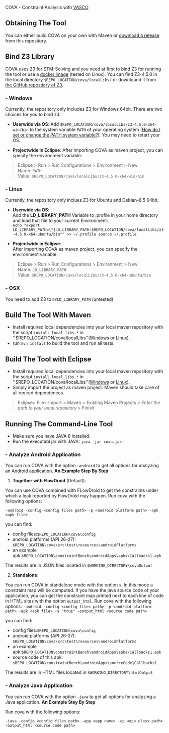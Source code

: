 COVA - Constraint Analysis with [VASCO](https://github.com/rohanpadhye/vasco) 

## Obtaining The Tool 
You can either build COVA on your own with Maven or [download a release](...) from this repository.

## Bind Z3 Library
COVA uses Z3 for STM-Solving and you need at first to bind Z3 for running the tool or use a [docker image](https://hub.docker.com/r/linghui2016/z3maven/) (tested on Linux). 
You can find Z3-4.5.0 in the local directory `$REPO_LOCATION/cova/localLibs/` or downloand it from [the GitHub repostiory of Z3](https://github.com/Z3Prover/z3).  
### - Windows
Currently, the repository only includes Z3 for Windows 64bit.
There are two choices for you to bind z3:

- **Userwide via OS**: 
Add `$REPO_LOCATION/cova/localLibs/z3-4.5.0-x64-win/bin` to the system variable `PATH` of your operating system ([How do I set or change the PATH system variable?](https://www.java.com/en/download/help/path.xml)). You may need to retart your OS. 

- **Projectwide in Eclipse**: 
After importing COVA as maven project, you can specify the environment variable: 
> Eclipse > Run > Run Configurations > Environment > New  
Name: `PATH`  
Value: `$REPO_LOCATION/cova/localLibs/z3-4.5.0-x64-win/bin`


### - Linux
Currently, the repository only inclues Z3 for Ubuntu and Debian-8.5 64bit.

- **Userwide via OS**:  
Add the **LD_LIBRARY_PATH** Variable to .profile in your home directory and load that file to your current Environment:  
`echo "export LD_LIBRARY_PATH=\"$LD_LIBRARY_PATH:$REPO_LOCATION/cova/localLibs/z3-4.5.0-x64-ubuntu/bin"" >> ~/.profile
source ~/.profile`

- **Projectwide in Eclipse**:  
After importing COVA as maven project, you can specify the environment variable:
> Eclipse > Run > Run Configurations > Environment > New  
Name: `LD_LIBRARY_PATH`  
Value: `$REPO_LOCATION/cova/localLibs/z3-4.5.0-x64-ubuntu/bin` 

### - OSX
You need to add Z3 to `DYLD_LIBRARY_PATH` (untested)

## Build The Tool With Maven
- Install required local dependencies into your local maven repository with the script ``install_local_libs.*`` in ''$REPO_LOCATION/cova/localLibs''([Windows](https://github.com/secure-software-engineering/COVA/tree/master/cova/localLibs/install_local_libs.bat) or [Linux](https://github.com/secure-software-engineering/COVA/tree/master/cova/localLibs/install_local_libs.sh)). 
- run `mvn install` to build the tool and run all tests.

## Build The Tool with Eclipse
- Install required local dependencies into your local maven repository with the script ``install_local_libs.*`` in ''$REPO_LOCATION/cova/localLibs''([Windows](https://github.com/secure-software-engineering/COVA/tree/master/cova/localLibs/install_local_libs.bat) or [Linux](https://github.com/secure-software-engineering/COVA/tree/master/cova/localLibs/install_local_libs.sh)). 
- Simply import the project as maven project. Maven should take care of all reqired dependences.
> Eclipse> File> Import > Maven > Existing Maven Projects > *Enter the path to your local repository*  > Finish

## Running The Command-Line Tool 
- Make sure you have JAVA 8 installed. 
- Run the executabl jar with JAVA: ``java -jar cova.jar``. 
### - Analyze Android Application

You can run COVA with the option ``-android`` to get all options for analyzing an Android application.
**An Example Step By Step**
1. **Together with FlowDroid** (Default):

You can use COVA combined with FLowDroid to get the constraints under which a leak reported by FlowDroid may happen. 
Run cova with the following options:

``-android -config <config files path> -p <android platform path> -apk <apk file>``

   you can find: 
   - config files:``$REPO_LOCATION\cova\config``
   - android platforms (API 26-27): ``$REPO_LOCATION\cova\src\test\resources\androidPlatforms``
   - an example apk:``$REPO_LOCATION\constraintBench\androidApps\apks\Callbacks1.apk``

   The results are in JSON files located in ``$WORKING_DIRECTORY\covaOutput``

2. **Standalone**:

You can run COVA in standalone mode with the option ``s``. In this mode a constraint map will be computed. If you have the java source code of your application, you can get the constraint map printed next to each line of code in HTML sites with the option ``òutput_html``. Run cova with the following options:
``-android -config <config files path> -p <android platform path> -apk <apk file> -s "true" -output_html <source code path>``

   you can find: 
   - config files:``$REPO_LOCATION\cova\config``
   - android platforms (API 26-27): ``$REPO_LOCATION\cova\src\test\resources\androidPlatforms``
   - an example apk:``$REPO_LOCATION\constraintBench\androidApps\apks\Callbacks1.apk``
   - source code of this apk: ``$REPO_LOCATION\constraintBench\androidApps\sourceCode\Callbacks1``

   The results are in HTML files located in ``$WORKING_DIRECTORY\htmlOutput``
   
### - Analyze Java Application

You can run COVA with the option ``-java`` to get all options for analyzing a Java application.
**An Example Stey By Step**

Run cova with the following options:

``-java -config <config files path> -app <app name> -cp <app class path> -output_html <source code path>`` 
